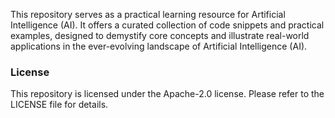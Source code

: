 This repository serves as a practical learning resource for Artificial Intelligence (AI). It offers a curated collection of code snippets and practical examples, designed to demystify core concepts and illustrate real-world applications in the ever-evolving landscape of Artificial Intelligence (AI).

### License

This repository is licensed under the Apache-2.0 license. Please refer to the LICENSE file for details.
